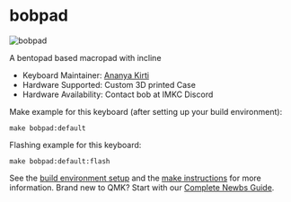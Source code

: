 # bobpad

![bobpad](https://i.imgur.com/93zguh1.jpg)

A bentopad based macropad with incline

* Keyboard Maintainer: [Ananya Kirti](https://github.com/AnanyaKirti)
* Hardware Supported: Custom 3D printed Case
* Hardware Availability: Contact bob at IMKC Discord

Make example for this keyboard (after setting up your build environment):

    make bobpad:default

Flashing example for this keyboard:

    make bobpad:default:flash

See the [build environment setup](https://docs.qmk.fm/#/getting_started_build_tools) and the [make instructions](https://docs.qmk.fm/#/getting_started_make_guide) for more information. Brand new to QMK? Start with our [Complete Newbs Guide](https://docs.qmk.fm/#/newbs).
